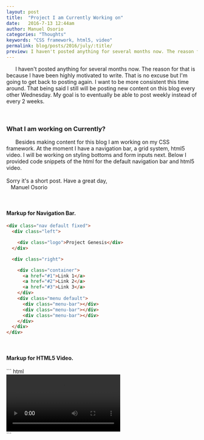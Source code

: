 ```yaml
---
layout: post
title:  "Project I am Currently Working on"
date:   2016-7-13 12:44am
author: Manuel Osorio
categories: "Thoughts"
keywords: "CSS framework, html5, video"
permalink: blog/posts/2016/july/:title/
preview: I haven't posted anything for several months now. The reason for that is because I have been highly motivated to write. That is no excuse but...
---
```

&nbsp;&nbsp;&nbsp;&nbsp;&nbsp;&nbsp;I haven't posted anything for several months now. The reason for that is because I have been highly motivated to write. That is no excuse but I'm going to get back to posting again. I want to be more consistent this time around. That being said I still will be posting new content on this blog every other Wednesday. My goal is to eventually be able to post weekly instead of every 2 weeks.

&nbsp;&nbsp;&nbsp;&nbsp;&nbsp;&nbsp;

### What I am working on Currently?
&nbsp;&nbsp;&nbsp;&nbsp;&nbsp;&nbsp;Besides making content for this blog I am working on my CSS framework. At the moment I have a navigation bar, a grid system, html5 video. I will be working on styling bottoms and form inputs next.
Below I provided code snippets of the html for the default navigation bar and html5 video.  
<br />
Sorry it's a short post. Have a great day, <br />
&nbsp;&nbsp;&nbsp;Manuel Osorio

<br />
<h4> Markup for Navigation Bar. </h4>

```html
<div class="nav default fixed">
  <div class="left">

    <div class="logo">Project Genesis</div>
  </div>

  <div class="right">

    <div class="container">
      <a href="#1">Link 1</a>
      <a href="#2">Link 2</a>
      <a href="#3">Link 3</a>
    </div>
    <div class="menu default">
      <div class="menu-bar"></div>
      <div class="menu-bar"></div>
      <div class="menu-bar"></div>
    </div>
  </div>
</div>
```
<br>
<h4> Markup for HTML5 Video. </h4>
``` html
<div id="video_player">
    <video id="video">
    <source src="http://files.simey.me/html5-vids/trailer.mp4" type="video/mp4">
    <!-- Safari / iOS, IE9 -->

    <source src="http://files.simey.me/html5-vids/trailer.webm" type="video/webm">
    <!-- Chrome10+, Ffx4+, Opera10.6+ -->

    <source src="http://files.simey.me/html5-vids/trailer.ogv" type="video/ogg">
    <!-- Firefox3.6+ / Opera 10.5+ -->

    <div class="loading">
      I have a bad feeling about this... <br>
      ... your browser doesn't support the video format!
    </div>

    </video>
    <div id="video_controls_bar">
      <button id="playpausebtn"><i class="pg-play"></i></button>
      <input id="seekslider" type="range" min="0" max="100" value="0" step="1">
      <span id="time">
        <span id="cTimeText">00:00</span>  / <span id="dTimeText">00:00</span>
      </span>
      <button id="mutebtn"><i class="pg-max-vol"></i></button>
      <input id="volumeSlider" type="range" min="0" max="100" value="100" step=".05">
      <button id="fullscreenbtn"><i class="pg-enter-fullscrn"></i></button>
    </div>


</div>
```

